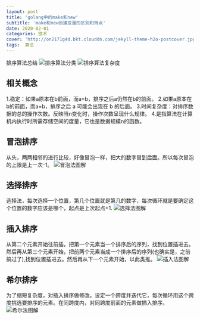 ```yaml
---
layout: post
title: 'golang中的make和new'
subtitle: 'make和new创建变量的区别和特点'
date: 2020-02-01
categories: 技术
cover: 'http://on2171g4d.bkt.clouddn.com/jekyll-theme-h2o-postcover.jpg'
tags:  算法
---
```

排序算法总结
![排序算法分类](https://img2018.cnblogs.com/blog/849589/201903/849589-20190306165258970-1789860540.png)
![排序算法复杂度](https://images2018.cnblogs.com/blog/849589/201804/849589-20180402133438219-1946132192.png)

## 相关概念
1.稳定：如果a原本在b前面，而a=b，排序之后a仍然在b的前面。
2.如果a原本在b的前面，而a=b，排序之后 a 可能会出现在 b 的后面。
3.时间复杂度：对排序数据的总的操作次数。反映当n变化时，操作次数呈现什么规律。
4.是指算法在计算机内执行时所需存储空间的度量，它也是数据规模n的函数。

## 冒泡排序
从头，两两相邻的进行比较，好像冒泡一样，把大的数字冒到后面。所以每次冒泡的上限是上一次-1。
![冒泡法图解](https://images2017.cnblogs.com/blog/849589/201710/849589-20171015223238449-2146169197.gif)

## 选择排序
选择法，每次选择一个位置，第几个位置就是第几的数字，每次循环就是要确定这个位置的数字应该是哪个，起点是上次起点+1.
![选择法图解](https://images2017.cnblogs.com/blog/849589/201710/849589-20171015224719590-1433219824.gif)

## 插入排序
从第二个元素开始往前插，把第一个元素当一个排序后的序列，找到位置插进去。然后再从第三个元素开始，把前两个元素当成一个排序后的序列(也确实是，之前搞过了),找到位置插进去。然后再从下一个元素开始，以此类推。
![插入法图解](https://images2017.cnblogs.com/blog/849589/201710/849589-20171015225645277-1151100000.gif)

## 希尔排序
为了缩短复杂度，对插入排序做修改。设定一个跨度并迭代它，每次循环用这个跨度挑选要排序的元素。在同跨度内，对同跨度前面的元素做插入排序。
![希尔法图解](https://images2018.cnblogs.com/blog/849589/201803/849589-20180331170017421-364506073.gif)



